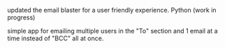 updated the email blaster for a user friendly experience. Python (work in progress)

simple app for emailing multiple users in the "To" section and 1 email at a time instead of "BCC" all at once. 
